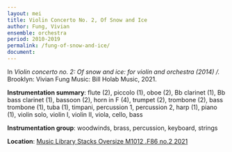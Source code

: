 ```yaml
---
layout: mei
title: Violin Concerto No. 2, Of Snow and Ice 
author: Fung, Vivian
ensemble: orchestra
period: 2010-2019
permalink: /fung-of-snow-and-ice/
document: 
---
```


In *Violin concerto no. 2: Of snow and ice: for violin and orchestra (2014) /.* Brooklyn: Vivian Fung Music: Bill Holab Music, 2021.

**Instrumentation summary**: flute (2), piccolo (1), oboe (2), Bb clarinet (1), Bb bass clarinet (1), bassoon (2), horn in F (4), trumpet (2), trombone (2), bass trombone (1), tuba (1), timpani, percussion 1, percussion 2, harp (1), piano (1), violin solo, violin I, violin II, viola, cello, bass

**Instrumentation group**: woodwinds, brass, percussion, keyboard, strings

**Location**: <a href="https://tufts.primo.exlibrisgroup.com/permalink/01TUN_INST/1kc9gia/alma991018306431803851" target="_blank">Music Library Stacks Oversize M1012 .F86 no.2 2021</a>